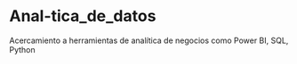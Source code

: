 # Anal-tica_de_datos
Acercamiento a herramientas de analítica de negocios como Power BI, SQL, Python
